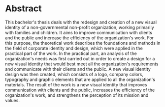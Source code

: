 # Abstract

This bachelor's thesis deals with the redesign and creation of a new visual identity of a non-governmental non-profit organization, working primarily with families and children. It aims to improve communication with clients and the public and increase the efficiency of the organization's work. For this purpose, the theoretical work describes the foundations and methods in the field of corporate identity and design, which were applied in the practical part of the work. In the practical part, an analysis of the organization's needs was first carried out in order to create a design for a new visual identity that would best meet all the organization's requirements and communicate with their clients and the public. A new visual identity design was then created, which consists of a logo, company colors, typography and graphic elements that are applied to all the organization's materials. The result of the work is a new visual identity that improves communication with clients and the public, increases the efficiency of the organization's work, and strengthens the perception of its mission and values.
